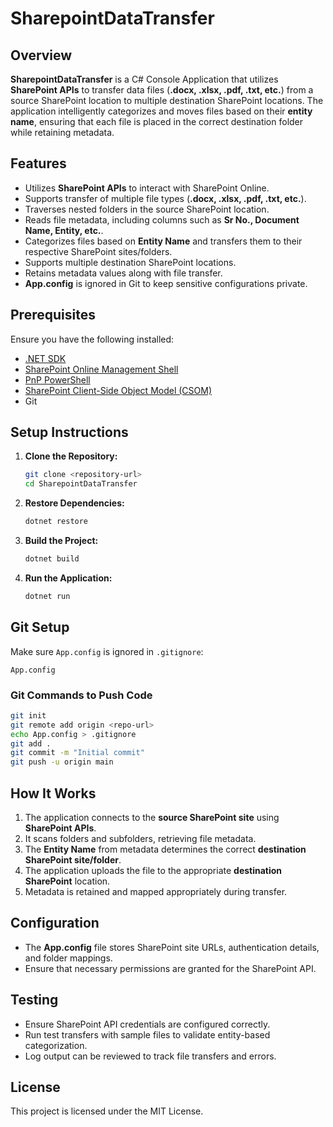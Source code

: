 # SharepointDataTransfer

## Overview
**SharepointDataTransfer** is a C# Console Application that utilizes **SharePoint APIs** to transfer data files (**.docx, .xlsx, .pdf, .txt, etc.**) from a source SharePoint location to multiple destination SharePoint locations. The application intelligently categorizes and moves files based on their **entity name**, ensuring that each file is placed in the correct destination folder while retaining metadata.

## Features
- Utilizes **SharePoint APIs** to interact with SharePoint Online.
- Supports transfer of multiple file types (**.docx, .xlsx, .pdf, .txt, etc.**).
- Traverses nested folders in the source SharePoint location.
- Reads file metadata, including columns such as **Sr No., Document Name, Entity, etc.**.
- Categorizes files based on **Entity Name** and transfers them to their respective SharePoint sites/folders.
- Supports multiple destination SharePoint locations.
- Retains metadata values along with file transfer.
- **App.config** is ignored in Git to keep sensitive configurations private.

## Prerequisites
Ensure you have the following installed:
- [.NET SDK](https://dotnet.microsoft.com/download)
- [SharePoint Online Management Shell](https://www.microsoft.com/en-us/download/details.aspx?id=35588)
- [PnP PowerShell](https://pnp.github.io/powershell/)
- [SharePoint Client-Side Object Model (CSOM)](https://www.nuget.org/packages/Microsoft.SharePointOnline.CSOM)
- Git

## Setup Instructions
1. **Clone the Repository:**
   ```sh
   git clone <repository-url>
   cd SharepointDataTransfer
   ```
2. **Restore Dependencies:**
   ```sh
   dotnet restore
   ```
3. **Build the Project:**
   ```sh
   dotnet build
   ```
4. **Run the Application:**
   ```sh
   dotnet run
   ```

## Git Setup
Make sure `App.config` is ignored in `.gitignore`:
```
App.config
```

### Git Commands to Push Code
```sh
git init
git remote add origin <repo-url>
echo App.config > .gitignore
git add .
git commit -m "Initial commit"
git push -u origin main
```

## How It Works
1. The application connects to the **source SharePoint site** using **SharePoint APIs**.
2. It scans folders and subfolders, retrieving file metadata.
3. The **Entity Name** from metadata determines the correct **destination SharePoint site/folder**.
4. The application uploads the file to the appropriate **destination SharePoint** location.
5. Metadata is retained and mapped appropriately during transfer.

## Configuration
- The **App.config** file stores SharePoint site URLs, authentication details, and folder mappings.
- Ensure that necessary permissions are granted for the SharePoint API.

## Testing
- Ensure SharePoint API credentials are configured correctly.
- Run test transfers with sample files to validate entity-based categorization.
- Log output can be reviewed to track file transfers and errors.

## License
This project is licensed under the MIT License.

